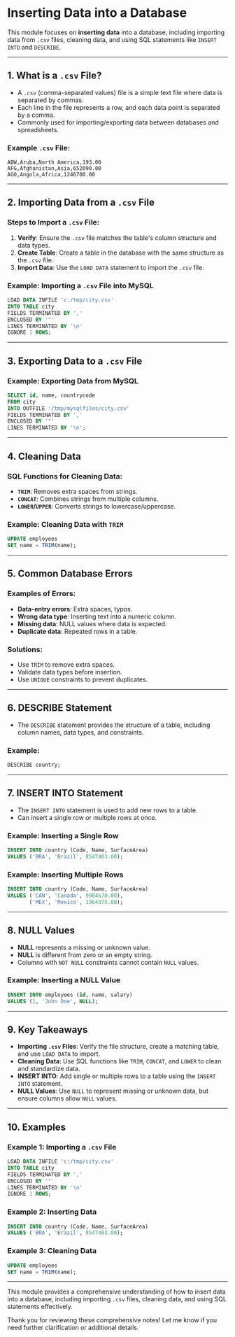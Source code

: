 # Inserting Data into a Database

This module focuses on **inserting data** into a database, including importing data from `.csv` files, cleaning data, and using SQL statements like `INSERT INTO` and `DESCRIBE`.

---

## 1. **What is a `.csv` File?**
- A `.csv` (comma-separated values) file is a simple text file where data is separated by commas.
- Each line in the file represents a row, and each data point is separated by a comma.
- Commonly used for importing/exporting data between databases and spreadsheets.

### Example `.csv` File:
```plaintext
ABW,Aruba,North America,193.00
AFG,Afghanistan,Asia,652090.00
AGO,Angola,Africa,1246700.00
```

---

## 2. **Importing Data from a `.csv` File**
### Steps to Import a `.csv` File:
1. **Verify**: Ensure the `.csv` file matches the table's column structure and data types.
2. **Create Table**: Create a table in the database with the same structure as the `.csv` file.
3. **Import Data**: Use the `LOAD DATA` statement to import the `.csv` file.

### Example: Importing a `.csv` File into MySQL
```sql
LOAD DATA INFILE 'c:/tmp/city.csv'
INTO TABLE city
FIELDS TERMINATED BY ','
ENCLOSED BY '"'
LINES TERMINATED BY '\n'
IGNORE 1 ROWS;
```

---

## 3. **Exporting Data to a `.csv` File**
### Example: Exporting Data from MySQL
```sql
SELECT id, name, countrycode
FROM city
INTO OUTFILE '/tmp/mysqlfiles/city.csv'
FIELDS TERMINATED BY ','
ENCLOSED BY '"'
LINES TERMINATED BY '\n';
```

---

## 4. **Cleaning Data**
### SQL Functions for Cleaning Data:
- **`TRIM`**: Removes extra spaces from strings.
- **`CONCAT`**: Combines strings from multiple columns.
- **`LOWER`/`UPPER`**: Converts strings to lowercase/uppercase.

### Example: Cleaning Data with `TRIM`
```sql
UPDATE employees
SET name = TRIM(name);
```

---

## 5. **Common Database Errors**
### Examples of Errors:
- **Data-entry errors**: Extra spaces, typos.
- **Wrong data type**: Inserting text into a numeric column.
- **Missing data**: NULL values where data is expected.
- **Duplicate data**: Repeated rows in a table.

### Solutions:
- Use `TRIM` to remove extra spaces.
- Validate data types before insertion.
- Use `UNIQUE` constraints to prevent duplicates.

---

## 6. **DESCRIBE Statement**
- The `DESCRIBE` statement provides the structure of a table, including column names, data types, and constraints.

### Example:
```sql
DESCRIBE country;
```

---

## 7. **INSERT INTO Statement**
- The `INSERT INTO` statement is used to add new rows to a table.
- Can insert a single row or multiple rows at once.

### Example: Inserting a Single Row
```sql
INSERT INTO country (Code, Name, SurfaceArea)
VALUES ('BRA', 'Brazil', 8547403.00);
```

### Example: Inserting Multiple Rows
```sql
INSERT INTO country (Code, Name, SurfaceArea)
VALUES ('CAN', 'Canada', 9984670.00),
       ('MEX', 'Mexico', 1964375.00);
```

---

## 8. **NULL Values**
- **NULL** represents a missing or unknown value.
- **NULL** is different from zero or an empty string.
- Columns with `NOT NULL` constraints cannot contain `NULL` values.

### Example: Inserting a NULL Value
```sql
INSERT INTO employees (id, name, salary)
VALUES (1, 'John Doe', NULL);
```

---

## 9. **Key Takeaways**
- **Importing `.csv` Files**: Verify the file structure, create a matching table, and use `LOAD DATA` to import.
- **Cleaning Data**: Use SQL functions like `TRIM`, `CONCAT`, and `LOWER` to clean and standardize data.
- **INSERT INTO**: Add single or multiple rows to a table using the `INSERT INTO` statement.
- **NULL Values**: Use `NULL` to represent missing or unknown data, but ensure columns allow `NULL` values.

---

## 10. **Examples**
### Example 1: Importing a `.csv` File
```sql
LOAD DATA INFILE 'c:/tmp/city.csv'
INTO TABLE city
FIELDS TERMINATED BY ','
ENCLOSED BY '"'
LINES TERMINATED BY '\n'
IGNORE 1 ROWS;
```

### Example 2: Inserting Data
```sql
INSERT INTO country (Code, Name, SurfaceArea)
VALUES ('BRA', 'Brazil', 8547403.00);
```

### Example 3: Cleaning Data
```sql
UPDATE employees
SET name = TRIM(name);
```

---

This module provides a comprehensive understanding of how to insert data into a database, including importing `.csv` files, cleaning data, and using SQL statements effectively.

Thank you for reviewing these comprehensive notes! Let me know if you need further clarification or additional details.
